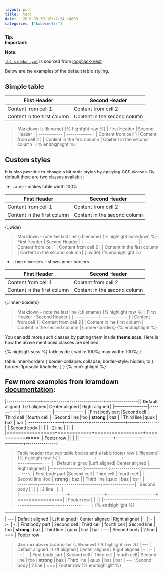 ```yaml
---
layout: post
title:  test
date:   2019-09-30 16:47:24 +0800
categories: ["kubernetes"]
---
```



<div class="alert alert-success" role="alert">
<i class="fa fa-check-square-o"></i>
<b>Tip: </b>
</div>

<div class="alert alert-warning" role="alert">
<i class="fa fa-warning"></i>
<b>Important: </b>
</div>


<div class="alert alert-info" role="alert">
  <p><i class="fa fa-info-circle"></i>
<b>Note:</b></p>

  <p><a href="https://github.com/strongloop/loopback-next/blob/master/docs/site/sidebars/lb4_sidebar.yml"><code class="highlighter-rouge">lb4_sidebar.yml</code></a> is sourced from <a href="http://github.com/strongloop/loopback-next/">loopback-next</a></p>

</div>
<!--
<div class=mwarn>
**Warning:** remember to do bookeping
<div/>
-->




Below are the examples of the default table styling.

## Simple table

| First Header                | Second Header                |
| ------------                | -------------                |
| Content from cell 1         | Content from cell 2          |
| Content in the first column | Content in the second column |

>Markdown
{:.filename}
{% highlight raw %}
| First Header                | Second Header                |
| ------------                | -------------                |
| Content from cell 1         | Content from cell 2          |
| Content in the first column | Content in the second column |
{% endhighlight %}

## Custom styles

It is also possible to change a bit table styles by applying CSS classes. By default there are two classes available:

 - `.wide` - makes table width 100%

| First Header                | Second Header                |
| ------------                | -------------                |
| Content from cell 1         | Content from cell 2          |
| Content in the first column | Content in the second column |
{:.wide}

>Markdown - note the last line
{:.filename}
{% highlight markdown %}
| First Header                | Second Header                |
| ------------                | -------------                |
| Content from cell 1         | Content from cell 2          |
| Content in the first column | Content in the second column |
{:.wide}
{% endhighlight %}

 - `.inner-borders` - shows inner borders

| First Header                | Second Header                |
| ------------                | -------------                |
| Content from cell 1         | Content from cell 2          |
| Content in the first column | Content in the second column |
{:.inner-borders}

>Markdown - note the last line
{:.filename}
{% highlight raw %}
| First Header                | Second Header                |
| ------------                | -------------                |
| Content from cell 1         | Content from cell 2          |
| Content in the first column | Content in the second column |
{:.inner-borders}
{% endhighlight %}

You can add more such classes by putting them inside **theme.scss**. Here is how the above mentioned classes are defined:

{% highlight scss %}
table.wide {
  width: 100%;
  max-width: 100%;
}

table.inner-borders {
  border-collapse: collapse;
  border-style: hidden;
  td {
    border: 1px solid #5e5e5e;
  }
}
{% endhighlight %}

## Few more examples from kramdown [documentation](https://kramdown.gettalong.org/syntax.html#tables):

|-----------------+------------+-----------------+----------------|
| Default aligned |Left aligned| Center aligned  | Right aligned  |
|-----------------|:-----------|:---------------:|---------------:|
| First body part |Second cell | Third cell      | fourth cell    |
| Second line     |foo         | **strong**      | baz            |
| Third line      |quux        | baz             | bar            |
|-----------------+------------+-----------------+----------------|
| Second body     |            |                 |                |
| 2 line          |            |                 |                |
|=================+============+=================+================|
| Footer row      |            |                 |                |
|-----------------+------------+-----------------+----------------|

>Table header row, two table bodies and a table footer row
{:.filename}
{% highlight raw %}
|-----------------+------------+-----------------+----------------|
| Default aligned |Left aligned| Center aligned  | Right aligned  |
|-----------------|:-----------|:---------------:|---------------:|
| First body part |Second cell | Third cell      | fourth cell    |
| Second line     |foo         | **strong**      | baz            |
| Third line      |quux        | baz             | bar            |
|-----------------+------------+-----------------+----------------|
| Second body     |            |                 |                |
| 2 line          |            |                 |                |
|=================+============+=================+================|
| Footer row      |            |                 |                |
|-----------------+------------+-----------------+----------------|
{% endhighlight %}

---

| ---
| Default aligned | Left aligned | Center aligned | Right aligned
| -               | :-           | :-:            | -:
| First body part | Second cell  | Third cell     | fourth cell
| Second line     | foo          | **strong**     | baz
| Third line      | quux         | baz            | bar
| ---
| Second body
| 2 line
| ===
| Footer row

>Same as above but shorter
{:.filename}
{% highlight raw %}
| ---
| Default aligned | Left aligned | Center aligned | Right aligned
| -               | :-           | :-:            | -:
| First body part | Second cell  | Third cell     | fourth cell
| Second line     | foo          | **strong**     | baz
| Third line      | quux         | baz            | bar
| ---
| Second body
| 2 line
| ===
| Footer row
{% endhighlight %}
